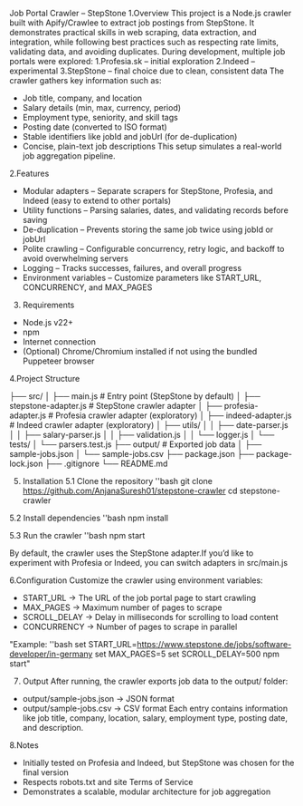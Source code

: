 Job Portal Crawler – StepStone
1.Overview
This project is a Node.js crawler built with Apify/Crawlee to extract job postings from StepStone. It demonstrates practical skills in web scraping, data extraction, and integration, while following best practices such as respecting rate limits, validating data, and avoiding duplicates.
During development, multiple job portals were explored:
1.Profesia.sk – initial exploration
2.Indeed – experimental
3.StepStone – final choice due to clean, consistent data
The crawler gathers key information such as:
- Job title, company, and location
- Salary details (min, max, currency, period)
- Employment type, seniority, and skill tags
- Posting date (converted to ISO format)
- Stable identifiers like jobId and jobUrl (for de-duplication)
- Concise, plain-text job descriptions
This setup simulates a real-world job aggregation pipeline.

2.Features
- Modular adapters – Separate scrapers for StepStone, Profesia, and Indeed (easy to extend to other portals)
- Utility functions – Parsing salaries, dates, and validating records before saving
- De-duplication – Prevents storing the same job twice using jobId or jobUrl
- Polite crawling – Configurable concurrency, retry logic, and backoff to avoid overwhelming servers
- Logging – Tracks successes, failures, and overall progress
- Environment variables – Customize parameters like START_URL, CONCURRENCY, and MAX_PAGES

3. Requirements
- Node.js v22+
- npm
- Internet connection
- (Optional) Chrome/Chromium installed if not using the bundled Puppeteer browser

4.Project Structure

├── src/
│   ├── main.js               # Entry point (StepStone by default)
│   ├── stepstone-adapter.js  # StepStone crawler adapter
│   ├── profesia-adapter.js   # Profesia crawler adapter (exploratory)
│   ├── indeed-adapter.js     # Indeed crawler adapter (exploratory)
│   ├── utils/
│   │   ├── date-parser.js
│   │   ├── salary-parser.js
│   │   ├── validation.js
│   │   └── logger.js
│   └── tests/
│       └── parsers.test.js
├── output/                   # Exported job data
│   ├── sample-jobs.json
│   └── sample-jobs.csv
├── package.json
├── package-lock.json
├── .gitignore
└── README.md

5. Installation
 5.1 Clone the repository
 ''bash
 git clone https://github.com/AnjanaSuresh01/stepstone-crawler
 cd stepstone-crawler

 5.2 Install dependencies
 ''bash
 npm install

 5.3 Run the crawler
 ''bash
 npm start

By default, the crawler uses the StepStone adapter.If you’d like to experiment with Profesia or Indeed, you can switch adapters in src/main.js

6.Configuration
Customize the crawler using environment variables:
- START_URL → The URL of the job portal page to start crawling
- MAX_PAGES → Maximum number of pages to scrape
- SCROLL_DELAY → Delay in milliseconds for scrolling to load content
- CONCURRENCY → Number of pages to scrape in parallel

"Example:
 ''bash
 set START_URL=https://www.stepstone.de/jobs/software-developer/in-germany
 set MAX_PAGES=5
 set SCROLL_DELAY=500
 npm start"

7. Output
After running, the crawler exports job data to the output/ folder:
- output/sample-jobs.json → JSON format
- output/sample-jobs.csv → CSV format
Each entry contains information like job title, company, location, salary, employment type, posting date, and description.

8.Notes
- Initially tested on Profesia and Indeed, but StepStone was chosen for the final version
- Respects robots.txt and site Terms of Service
- Demonstrates a scalable, modular architecture for job aggregation





